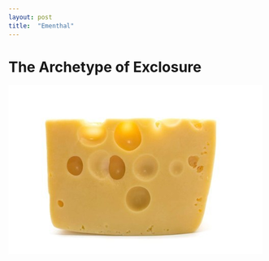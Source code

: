 ```yaml
---
layout: post
title:  "Ementhal"
---
```


# The Archetype of Exclosure

![ementhal](/assets/QF8QX0IC5P.jpg)

